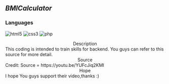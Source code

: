 <h2><i>BMICalculator</i></h2>

<h3>Languages</h3>
<p>
    <img src="https://img.shields.io/badge/HTML5-E34F26?style=for-the-badge&logo=html5&logoColor=white" alt="html5" />
    <img src="https://img.shields.io/badge/CSS3-1572B6?style=for-the-badge&logo=css3&logoColor=white" alt="css3" />
    <img src="https://img.shields.io/badge/PHP-777BB4?style=for-the-badge&logo=php&logoColor=white" alt="php" />
</p>

<div align="center">Description</div>
This coding is intended to train skills for backend. You guys can refer to this source for more detail.

<div align="center">Source</div>
Credit: Source = https://youtu.be/YUFcJiq2KMI

<div align="center">Hope</div>
I hope You guys support their video,thanks :)
